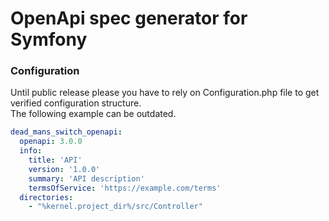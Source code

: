 # OpenApi spec generator for Symfony

### Configuration

Until public release please you have to rely on Configuration.php file to get verified configuration structure. \
The following example can be outdated.

```yaml
dead_mans_switch_openapi:
  openapi: 3.0.0
  info:
    title: 'API'
    version: '1.0.0'
    summary: 'API description'
    termsOfService: 'https://example.com/terms'
  directories:
    - "%kernel.project_dir%/src/Controller"
```